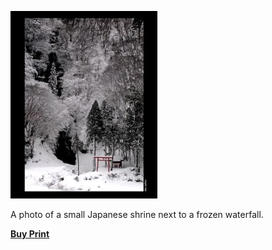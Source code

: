 [![Japanese shrine](and-i-pray-alone-500.jpg)](http://alexphotography.wordpress.com/2008/05/06/and-i-pray-alone/and-i-pray-alone-500/)

A photo of a small Japanese shrine next to a frozen waterfall.

**[Buy Print](http://www.deviantart.com/print/253643/)**